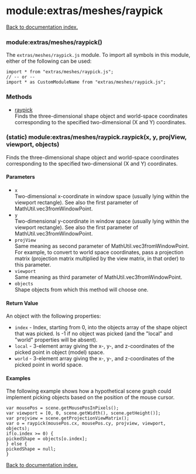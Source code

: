 # module:extras/meshes/raypick

[Back to documentation index.](index.md)

<a name='extras_meshes_raypick'></a>
### module:extras/meshes/raypick()

The <code>extras/meshes/raypick.js</code> module.
To import all symbols in this module, either of the following can be used:

    import * from "extras/meshes/raypick.js";
    // -- or --
    import * as CustomModuleName from "extras/meshes/raypick.js";

### Methods

* [raypick](#extras_meshes_raypick.raypick)<br>Finds the three-dimensional shape object and world-space coordinates
corresponding to the specified two-dimensional (X and Y) coordinates.

<a name='extras_meshes_raypick.raypick'></a>
### (static) module:extras/meshes/raypick.raypick(x, y, projView, viewport, objects)

Finds the three-dimensional shape object and world-space coordinates
corresponding to the specified two-dimensional (X and Y) coordinates.

#### Parameters

* `x`<br>Two-dimensional x-coordinate in window space (usually lying within the viewport rectangle). See also the first parameter of MathUtil.vec3fromWindowPoint.
* `y`<br>Two-dimensional y-coordinate in window space (usually lying within the viewport rectangle). See also the first parameter of MathUtil.vec3fromWindowPoint.
* `projView`<br>Same meaning as second parameter of MathUtil.vec3fromWindowPoint. For example, to convert to world space coordinates, pass a projection matrix (projection matrix multiplied by the view matrix, in that order) to this parameter.
* `viewport`<br>Same meaning as third parameter of MathUtil.vec3fromWindowPoint.
* `objects`<br>Shape objects from which this method will choose one.

#### Return Value

An object with the following properties:<ul>
<li><code>index</code> - Index, starting from 0, into the objects array
of the shape object that was picked. Is -1 if no object was picked
(and the "local" and "world" properties will be absent).
<li><code>local</code> - 3-element array giving the x-, y-, and z-coordinates of the picked point in object (model) space.
<li><code>world</code> - 3-element array giving the x-, y-, and z-coordinates of the picked point in world space.</ul>

#### Examples

The following example shows how a hypothetical scene graph could implement picking objects based on the position of the mouse cursor.

    var mousePos = scene.getMousePosInPixels();
    var viewport = [0, 0, scene.getWidth(), scene.getHeight()];
    var projview = scene.getProjectionViewMatrix();
    var o = raypick(mousePos.cx, mousePos.cy, projview, viewport, objects);
    if(o.index >= 0) {
    pickedShape = objects[o.index];
    } else {
    pickedShape = null;
    }

[Back to documentation index.](index.md)
